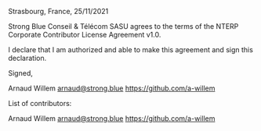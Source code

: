 Strasbourg, France, 25/11/2021

Strong Blue Conseil & Télécom SASU agrees to the terms of the NTERP Corporate Contributor License
Agreement v1.0.

I declare that I am authorized and able to make this agreement and sign this
declaration.

Signed,

Arnaud Willem arnaud@strong.blue https://github.com/a-willem

List of contributors:

Arnaud Willem arnaud@strong.blue https://github.com/a-willem


